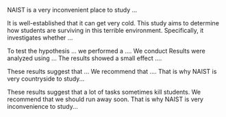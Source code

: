 

NAIST is a very inconvenient place to study ...


It is well-established that it can get very cold. This study aims to determine how students are surviving in this terrible environment. Specifically, it investigates whether ... 


To test the hypothesis ... we performed a .... 
We conduct 
Results were analyzed using ... The results showed a small effect .... 



These results suggest that ... We recommend that .... That is why NAIST is very countryside to study...


These results suggest that a lot of tasks sometimes kill students. We recommend that we should run away soon. That is why NAIST is very inconvenience to study...

